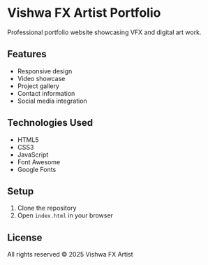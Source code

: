 # Vishwa FX Artist Portfolio

Professional portfolio website showcasing VFX and digital art work.

## Features

- Responsive design
- Video showcase
- Project gallery
- Contact information
- Social media integration

## Technologies Used

- HTML5
- CSS3
- JavaScript
- Font Awesome
- Google Fonts

## Setup

1. Clone the repository
2. Open `index.html` in your browser

## License

All rights reserved © 2025 Vishwa FX Artist 
